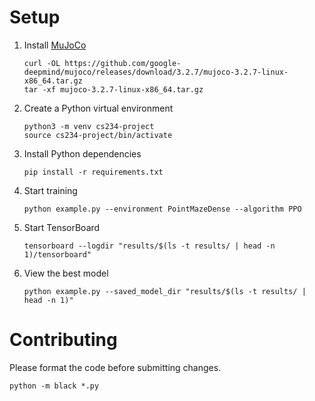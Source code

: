 # Setup

1. Install [MuJoCo](https://github.com/google-deepmind/mujoco)

   ```
   curl -OL https://github.com/google-deepmind/mujoco/releases/download/3.2.7/mujoco-3.2.7-linux-x86_64.tar.gz
   tar -xf mujoco-3.2.7-linux-x86_64.tar.gz
   ```

2. Create a Python virtual environment

   ```
   python3 -m venv cs234-project
   source cs234-project/bin/activate
   ```

3. Install Python dependencies

   ```
   pip install -r requirements.txt
   ```

4. Start training

   ```
   python example.py --environment PointMazeDense --algorithm PPO
   ```

5. Start TensorBoard

   ```
   tensorboard --logdir "results/$(ls -t results/ | head -n 1)/tensorboard"
   ```

6. View the best model

   ```
   python example.py --saved_model_dir "results/$(ls -t results/ | head -n 1)"
   ```

# Contributing

Please format the code before submitting changes.

   ```
   python -m black *.py
   ```
